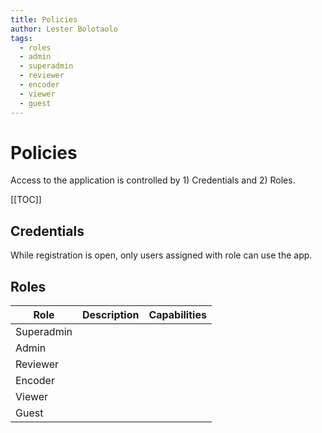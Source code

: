 ```yaml
---
title: Policies
author: Lester Bolotaolo
tags:
  - roles
  - admin
  - superadmin
  - reviewer
  - encoder
  - viewer
  - guest
---
```


# Policies

Access to the application is controlled by 1) Credentials and 2) Roles.

[[TOC]]

## Credentials

While registration is open, only users assigned with role can use the app.

## Roles

| Role 			|	Description	|	Capabilities	|
|---------------|---------------|-------------------|
| Superadmin	|				|					|
| Admin			|				|					|
| Reviewer		|				|					|
| Encoder		|				|					|
| Viewer		|				|					|
| Guest			|				|					|